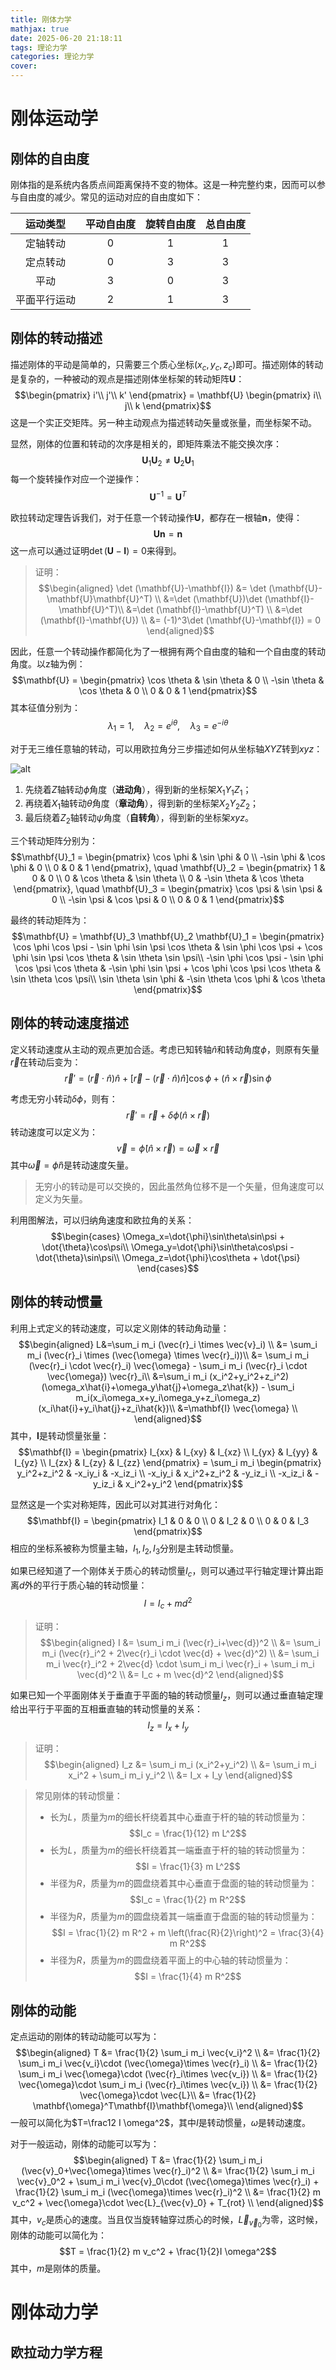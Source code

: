 ```yaml
---
title: 刚体力学
mathjax: true
date: 2025-06-20 21:18:11
tags: 理论力学
categories: 理论力学
cover:
---
```


# 刚体运动学
## 刚体的自由度
刚体指的是系统内各质点间距离保持不变的物体。这是一种完整约束，因而可以参与自由度的减少。常见的运动对应的自由度如下：

|运动类型 | 平动自由度 | 旋转自由度 | 总自由度 |
|:---:|:---:|:---:|:---:|
| 定轴转动 | 0 | 1 | 1 |
| 定点转动 | 0 | 3 | 3 |
| 平动 | 3 | 0 | 3 |
| 平面平行运动 | 2 | 1 | 3 |


## 刚体的转动描述
描述刚体的平动是简单的，只需要三个质心坐标$(x_c, y_c, z_c)$即可。描述刚体的转动是复杂的，一种被动的观点是描述刚体坐标架的转动矩阵$\mathbf{U}$：
$$\begin{pmatrix}
i'\\
j'\\
k'
\end{pmatrix} = \mathbf{U} \begin{pmatrix}
i\\
j\\
k
\end{pmatrix}$$
这是一个实正交矩阵。另一种主动观点为描述转动矢量或张量，而坐标架不动。

显然，刚体的位置和转动的次序是相关的，即矩阵乘法不能交换次序：
$$\mathbf{U}_1 \mathbf{U}_2 \neq \mathbf{U}_2 \mathbf{U}_1$$
每一个旋转操作对应一个逆操作：
$$\mathbf{U}^{-1} = \mathbf{U}^T$$

欧拉转动定理告诉我们，对于任意一个转动操作$\mathbf{U}$，都存在一根轴$\mathbf{n}$，使得：
$$\mathbf{U}\mathbf{n} = \mathbf{n}$$
这一点可以通过证明$\det (\mathbf{U}-\mathbf{I})=0$来得到。

> 证明：
> $$\begin{aligned}
> \det (\mathbf{U}-\mathbf{I}) &= \det (\mathbf{U}-\mathbf{U}\mathbf{U}^T) \\
> &=\det (\mathbf{U})\det (\mathbf{I}-\mathbf{U}^T)\\
> &=\det (\mathbf{I}-\mathbf{U}^T) \\
> &=\det (\mathbf{I}-\mathbf{U}) \\
> &= (-1)^3\det (\mathbf{U}-\mathbf{I}) = 0
> \end{aligned}$$

因此，任意一个转动操作都简化为了一根拥有两个自由度的轴和一个自由度的转动角度。以z轴为例：
$$\mathbf{U} = \begin{pmatrix}
\cos \theta & \sin \theta & 0 \\
-\sin \theta & \cos \theta & 0 \\
0 & 0 & 1
\end{pmatrix}$$
其本征值分别为：
$$\lambda_1=1, \quad \lambda_2 = e^{i\theta}, \quad \lambda_3 = e^{-i\theta}$$

对于无三维任意轴的转动，可以用欧拉角分三步描述如何从坐标轴$XYZ$转到$xyz$：

![alt](/img/理论力学/欧拉角.png)

1. 先绕着$Z$轴转动$\phi$角度（**进动角**），得到新的坐标架$X_1Y_1Z_1$；
2. 再绕着$X_1$轴转动$\theta$角度（**章动角**），得到新的坐标架$X_2Y_2Z_2$；
3. 最后绕着$Z_2$轴转动$\psi$角度（**自转角**），得到新的坐标架$xyz$。

三个转动矩阵分别为：
$$\mathbf{U}_1 = \begin{pmatrix}
\cos \phi & \sin \phi & 0 \\
-\sin \phi & \cos \phi & 0 \\
0 & 0 & 1
\end{pmatrix}, \quad
\mathbf{U}_2 = \begin{pmatrix}
1 & 0 & 0 \\
0 & \cos \theta & \sin \theta \\
0 & -\sin \theta & \cos \theta
\end{pmatrix}, \quad
\mathbf{U}_3 = \begin{pmatrix}
\cos \psi & \sin \psi & 0 \\
-\sin \psi & \cos \psi & 0 \\
0 & 0 & 1
\end{pmatrix}$$

最终的转动矩阵为：
$$\mathbf{U} = \mathbf{U}_3 \mathbf{U}_2 \mathbf{U}_1 = \begin{pmatrix}
\cos \phi \cos \psi - \sin \phi \sin \psi \cos \theta & \sin \phi \cos \psi + \cos \phi \sin \psi \cos \theta & \sin \theta \sin \psi\\
-\sin \phi \cos \psi - \sin \phi \cos \psi \cos \theta & -\sin \phi \sin \psi + \cos \phi \cos \psi \cos \theta & \sin \theta \cos \psi\\
\sin \theta \sin \phi & -\sin \theta \cos \phi & \cos \theta
\end{pmatrix}$$

## 刚体的转动速度描述

定义转动速度从主动的观点更加合适。考虑已知转轴$\hat{n}$和转动角度$\phi$，则原有矢量$\vec{r}$在转动后变为：
$$\vec{r}' = (\vec{r}\cdot\hat{n})\hat{n}+ [\vec{r}-(\vec{r}\cdot\hat{n})\hat{n}]  \cos \phi + (\hat{n} \times \vec{r})\sin \phi$$

考虑无穷小转动$\delta \phi$，则有：
$$\vec{r}' = \vec{r} + \delta \phi (\hat{n} \times \vec{r})$$
转动速度可以定义为：
$$\vec{v}=\dot{\phi} (\hat{n} \times \vec{r})=\vec{\omega}\times\vec{r}$$
其中$\vec{\omega}=\dot{\phi}\hat{n}$是转动速度矢量。
> 无穷小的转动是可以交换的，因此虽然角位移不是一个矢量，但角速度可以定义为矢量。

利用图解法，可以归纳角速度和欧拉角的关系：
$$\begin{cases}
\Omega_x=\dot{\phi}\sin\theta\sin\psi + \dot{\theta}\cos\psi\\
\Omega_y=\dot{\phi}\sin\theta\cos\psi - \dot{\theta}\sin\psi\\
\Omega_z=\dot{\phi}\cos\theta + \dot{\psi}
\end{cases}$$

## 刚体的转动惯量
利用上式定义的转动速度，可以定义刚体的转动角动量：
$$\begin{aligned}
L&=\sum_i m_i (\vec{r}_i \times \vec{v}_i) \\
&= \sum_i m_i (\vec{r}_i \times (\vec{\omega} \times \vec{r}_i))\\
&= \sum_i m_i (\vec{r}_i \cdot \vec{r}_i) \vec{\omega} - \sum_i m_i (\vec{r}_i \cdot \vec{\omega}) \vec{r}_i\\
&=\sum_i m_i (x_i^2+y_i^2+z_i^2) (\omega_x\hat{i}+\omega_y\hat{j}+\omega_z\hat{k}) - \sum_i m_i(x_i\omega_x+y_i\omega_y+z_i\omega_z) (x_i\hat{i}+y_i\hat{j}+z_i\hat{k})\\
&=\mathbf{I} \vec{\omega} \\
\end{aligned}$$
其中，$\mathbf{I}$是转动惯量张量：
$$\mathbf{I} = \begin{pmatrix}
I_{xx} & I_{xy} & I_{xz} \\
I_{yx} & I_{yy} & I_{yz} \\
I_{zx} & I_{zy} & I_{zz}
\end{pmatrix} = \sum_i m_i \begin{pmatrix}
y_i^2+z_i^2 & -x_iy_i & -x_iz_i \\
-x_iy_i & x_i^2+z_i^2 & -y_iz_i \\
-x_iz_i & -y_iz_i & x_i^2+y_i^2
\end{pmatrix}$$

显然这是一个实对称矩阵，因此可以对其进行对角化：
$$\mathbf{I} =  \begin{pmatrix}
I_1 & 0 & 0 \\
0 & I_2 & 0 \\
0 & 0 & I_3
\end{pmatrix}$$
相应的坐标系被称为惯量主轴，$I_1, I_2, I_3$分别是主转动惯量。


如果已经知道了一个刚体关于质心的转动惯量$I_c$，则可以通过平行轴定理计算出距离$d$外的平行于质心轴的转动惯量：
$$I = I_c + m d^2$$
> 证明：
> $$\begin{aligned}
> I &= \sum_i m_i (\vec{r}_i+\vec{d})^2 \\
> &= \sum_i m_i (\vec{r}_i^2 + 2\vec{r}_i \cdot \vec{d} + \vec{d}^2) \\
> &= \sum_i m_i \vec{r}_i^2 + 2\vec{d} \cdot \sum_i m_i \vec{r}_i + \sum_i m_i \vec{d}^2 \\
> &= I_c + m \vec{d}^2
> \end{aligned}$$

如果已知一个平面刚体关于垂直于平面的轴的转动惯量$I_z$，则可以通过垂直轴定理给出平行于平面的互相垂直轴的转动惯量的关系：
$$I_z= I_x + I_y$$
> 证明：
> $$\begin{aligned}
> I_z &= \sum_i m_i (x_i^2+y_i^2) \\
> &= \sum_i m_i x_i^2 + \sum_i m_i y_i^2 \\
> &= I_x + I_y
> \end{aligned}$$


> 常见刚体的转动惯量：
> - 长为$L$，质量为$m$的细长杆绕着其中心垂直于杆的轴的转动惯量为：
>   $$I_c = \frac{1}{12} m L^2$$
> - 长为$L$，质量为$m$的细长杆绕着其一端垂直于杆的轴的转动惯量为：
>   $$I = \frac{1}{3} m L^2$$
> - 半径为$R$，质量为$m$的圆盘绕着其中心垂直于盘面的轴的转动惯量为：
>   $$I_c = \frac{1}{2} m R^2$$
> - 半径为$R$，质量为$m$的圆盘绕着其一端垂直于盘面的轴的转动惯量为：
>   $$I = \frac{1}{2} m R^2 + m \left(\frac{R}{2}\right)^2 = \frac{3}{4} m R^2$$
> - 半径为$R$，质量为$m$的圆盘绕着平面上的中心轴的转动惯量为：
>   $$I = \frac{1}{4} m R^2$$

## 刚体的动能
定点运动的刚体的转动动能可以写为：
$$\begin{aligned}
T &= \frac{1}{2} \sum_i m_i \vec{v_i}^2 \\
&= \frac{1}{2} \sum_i m_i \vec{v_i}\cdot (\vec{\omega}\times \vec{r}_i) \\
&= \frac{1}{2} \sum_i m_i \vec{\omega}\cdot (\vec{r}_i\times \vec{v_i}) \\
&= \frac{1}{2} \vec{\omega}\cdot \sum_i m_i (\vec{r}_i\times \vec{v_i}) \\
&= \frac{1}{2} \vec{\omega}\cdot \vec{L}\\
&= \frac{1}{2} \mathbf{\omega}^T\mathbf{I}\mathbf{\omega}\\
\end{aligned}$$
一般可以简化为$T=\frac12 I \omega^2$，其中$I$是转动惯量，$\omega$是转动速度。

对于一般运动，刚体的动能可以写为：
$$\begin{aligned}
T &= \frac{1}{2} \sum_i m_i  (\vec{v}_0+\vec{\omega}\times \vec{r}_i)^2 \\
&= \frac{1}{2} \sum_i m_i \vec{v}_0^2 + \sum_i m_i \vec{v}_0\cdot (\vec{\omega}\times \vec{r}_i) + \frac{1}{2} \sum_i m_i (\vec{\omega}\times \vec{r}_i)^2 \\
&= \frac{1}{2} m v_c^2 + \vec{\omega}\cdot \vec{L}_{\vec{v}_0} + T_{rot} \\
\end{aligned}$$
其中，$v_c$是质心的速度。当且仅当旋转轴穿过质心的时候，$\vec{L}_{\vec{v}_0}$为零，这时候，刚体的动能可以简化为：
$$T = \frac{1}{2} m v_c^2 + \frac{1}{2}I \omega^2$$
其中，$m$是刚体的质量。

# 刚体动力学

## 欧拉动力学方程


